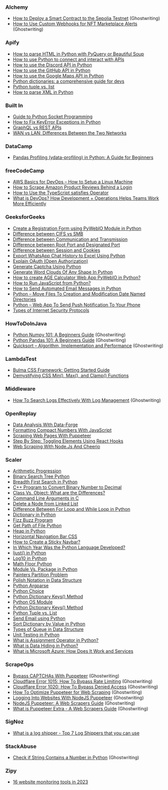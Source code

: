 ### Alchemy
- [How to Deploy a Smart Contract to the Sepolia Testnet](https://docs.alchemy.com/docs/how-to-deploy-a-smart-contract-to-the-sepolia-testnet) (Ghostwriting)
- <a href="https://docs.alchemy.com/docs/how-to-use-custom-webhooks-for-nft-marketplace-alerts" target="_blank">How to Use Custom Webhooks for NFT Marketplace Alerts</a> (Ghostwriting)

### Apify
- [How to parse HTML in Python with PyQuery or Beautiful Soup](https://blog.apify.com/how-to-parse-html-in-python/)
- [How to use Python to connect and interact with APIs](https://blog.apify.com/python-and-apis/)
- [How to use the Discord API in Python](https://blog.apify.com/python-discord-api/)
- [How to use the GitHub API in Python](https://blog.apify.com/python-github-api/)
- [How to use the Google Maps API in Python](https://blog.apify.com/google-maps-api-python/)
- [Python dictionaries: a comprehensive guide for devs](https://blog.apify.com/python-dictionaries-ultimate-guide/)
- [Python tuple vs. list](https://blog.apify.com/python-tuple-vs-list/)
- [How to parse XML in Python](https://blog.apify.com/python-parse-xml/)

### Built In
- [Guide to Python Socket Programming](https://builtin.com/data-science/python-socket)
- [How to Fix KeyError Exceptions in Python](https://builtin.com/data-science/keyerror-python)
- [GraphQL vs REST APIs](https://builtin.com/software-engineering-perspectives/graphql-vs-rest)
- [WAN vs LAN: Differences Between the Two Networks](https://builtin.com/software-engineering-perspectives/wan-vs-lan)

### DataCamp
- [Pandas Profiling (ydata-profiling) in Python: A Guide for Beginners](https://www.datacamp.com/tutorial/pandas-profiling-ydata-profiling-in-python-guide)

### freeCodeCamp
- [AWS Basics for DevOps – How to Setup a Linux Machine](https://www.freecodecamp.org/news/aws-basics-for-devops/)
- [How to Scrape Amazon Product Reviews Behind a Login](https://www.freecodecamp.org/news/how-to-scrape-amazon-product-reviews-behind-a-login/)
- [How to Use the TypeScript satisfies Operator](https://www.freecodecamp.org/news/typescript-satisfies-operator/)
- [What is DevOps? How Development + Operations Helps Teams Work More Efficiently](https://www.freecodecamp.org/news/how-devops-works/)

### GeeksforGeeks
- [Create a Registration Form using PyWebIO Module in Python](https://www.geeksforgeeks.org/create-a-registration-form-using-pywebio-module-in-python/)
- [Difference between CIFS vs SMB](https://www.geeksforgeeks.org/difference-between-cifs-vs-smb/)
- [Difference between Communication and Transmission](https://www.geeksforgeeks.org/difference-between-communication-and-transmission/)
- [Difference between Root Port and Designated Port](https://www.geeksforgeeks.org/difference-between-root-port-and-designated-port/)
- [Difference between Session and Cookies](https://www.geeksforgeeks.org/difference-between-session-and-cookies/)
- [Export WhatsApp Chat History to Excel Using Python](https://www.geeksforgeeks.org/export-whatsapp-chat-history-to-excel-using-python/)
- [Explain OAuth (Open Authorization)](https://www.geeksforgeeks.org/explain-oauth-open-authorization/)
- [Generate Captcha Using Python](https://www.geeksforgeeks.org/generate-captcha-using-python/)
- [Generate Word Clouds Of Any Shape In Python](https://www.geeksforgeeks.org/generate-word-clouds-of-any-shape-in-python/)
- [How to create AGE Calculator Web App PyWebIO in Python?](https://www.geeksforgeeks.org/how-to-create-age-calculator-web-app-pywebio-in-python/)
- [How to Run JavaScript from Python?](https://www.geeksforgeeks.org/how-to-run-javascript-from-python/)
- [How to Send Automated Email Messages in Python](https://www.geeksforgeeks.org/how-to-send-automated-email-messages-in-python/)
- [Python – Move Files To Creation and Modification Date Named Directories](https://www.geeksforgeeks.org/python-move-files-to-creation-and-modification-date-named-directories/)
- [Python – Web App To Send Push Notification To Your Phone](https://www.geeksforgeeks.org/python-web-app-to-send-push-notification-to-your-phone/)
- [Types of Internet Security Protocols](https://www.geeksforgeeks.org/types-of-internet-security-protocols/)

### HowToDoInJava
- [Python Numpy 101: A Beginners Guide](https://howtodoinjava.com/python/numpy/python-numpy-tutorial/) (Ghostwriting)
- [Python Pandas 101: A Beginners Guide](https://howtodoinjava.com/python/pandas/python-pandas/) (Ghostwriting)
- [Quicksort – Algorithm, Implementation and Performance](https://howtodoinjava.com/algorithm/quicksort-java-example/) (Ghostwriting)

### LambdaTest
- [Bulma CSS Framework: Getting Started Guide](https://www.lambdatest.com/blog/bulma-css-framework/)
- [Demystifying CSS Min(), Max(), and Clamp() Functions](https://www.lambdatest.com/blog/css-min-max-clamp-functions/)

### Middleware
- [How To Search Logs Effectively With Log Management](https://middleware.io/blog/search-logs-effectively-with-log-management/) (Ghostwriting)

### OpenReplay
- [Data Analysis With Data-Forge](https://blog.openreplay.com/data-analysis-with-data-forge/)
- [Formatting Compact Numbers With JavaScript](https://blog.openreplay.com/formatting-compact-numbers-with-javascript/)
- [Scraping Web Pages With Puppeteer](https://blog.openreplay.com/scraping-web-pages-with-puppeteer/)
- [Step By Step: Toggling Elements Using React Hooks](https://blog.openreplay.com/step-by-step--toggling-elements-using-react-hooks/)
- [Web Scraping With Node.Js And Cheerio](https://blog.openreplay.com/web-scraping-with-node-js-and-cheerio/)

### Scaler
- [Arithmetic Progression](https://www.scaler.com/topics/arithmetic-progression/)
- [Binary Search Tree Python](https://www.scaler.com/topics/binary-search-tree-python/)
- [Breadth First Search in Python](https://www.scaler.com/topics/breadth-first-search-python/)
- [C++ Program to Convert Binary Number to Decimal](https://www.scaler.com/topics/binary-to-decimal-in-cpp/)
- [Class Vs. Object: What are the Differences?](https://www.scaler.com/topics/difference-between-class-and-object/)
- [Command Line Arguments in C](https://www.scaler.com/topics/c/command-line-arguments-in-c/)
- [Delete a Node from Linked List](https://www.scaler.com/topics/delete-a-node-from-linked-list/)
- [Difference Between For Loop and While Loop in Python](https://www.scaler.com/topics/difference-between-for-and-while-loop-in-python/)
- [Dictionary in Python](https://www.scaler.com/topics/python/dictionary-in-python/)
- [Fizz Buzz Program](https://www.scaler.com/topics/fizz-buzz-program/)
- [Get Path of File Python](https://www.scaler.com/topics/get-path-of-file-python/)
- [Heap in Python](https://www.scaler.com/topics/heap-in-python/)
- [Horizontal Navigation Bar CSS](https://www.scaler.com/topics/horizontal-navigation-bar-css/)
- [How to Create a Sticky Navbar?](https://www.scaler.com/topics/sticky-navbar-css/)
- [In Which Year Was the Python Language Developed?](https://www.scaler.com/topics/in-which-year-was-the-python-language-developed/)
- [ljust() in Python](https://www.scaler.com/topics/ljust-in-python/)
- [Log10 in Python](https://www.scaler.com/topics/log10-python/)
- [Math Floor Python](https://www.scaler.com/topics/math-floor-python/)
- [Module Vs. Package in Python](https://www.scaler.com/topics/module-and-package-in-python/)
- [Painters Partition Problem](https://www.scaler.com/topics/painters-partition-problem/)
- [Polish Notation in Data Structure](https://www.scaler.com/topics/polish-notation-in-data-structure/)
- [Python Argparse](https://www.scaler.com/topics/python-argparse/)
- [Python Choice](https://www.scaler.com/topics/python-choice/)
- [Python Dictionary Keys() Method](https://www.scaler.com/topics/python-dictionary-keys/)
- [Python OS Module](https://www.scaler.com/topics/os-module-in-python/)
- [Python Dictionary Keys() Method](https://www.scaler.com/topics/python-dictionary-keys/)
- [Python Tuple vs. List](https://www.scaler.com/topics/python-tuple-vs-list/)
- [Send Email using Python](https://www.scaler.com/topics/send-email-using-python/)
- [Sort Dictionary by Value in Python](https://www.scaler.com/topics/sort-dictionary-by-value-in-python/)
- [Types of Queue in Data Structure](https://www.scaler.com/topics/types-of-queue/)
- [Unit Testing in Python](https://www.scaler.com/topics/unit-testing-in-python/)
- [What is Assignment Operator in Python?](https://www.scaler.com/topics/assignment-operator-in-python/)
- [What is Data Hiding in Python?](https://www.scaler.com/topics/data-hiding-in-python/)
- [What is Microsoft Azure: How Does It Work and Services](https://www.scaler.com/topics/what-is-azure/)

### ScrapeOps
- [Bypass CAPTCHAs With Puppeteer](https://scrapeops.io/puppeteer-web-scraping-playbook/bypass-captchas-with-puppeteer/) (Ghostwriting)
- [Cloudflare Error 1015: How To Bypass Rate Limiting](https://scrapeops.io/puppeteer-web-scraping-playbook/nodejs-puppeteer-cloudflare-error-1015/) (Ghostwriting)
- [Cloudflare Error 1020: How To Bypass Denied Access](https://scrapeops.io/puppeteer-web-scraping-playbook/nodejs-puppeteer-cloudflare-error-1020/) (Ghostwriting)
- [How To Optimize Puppeteer for Web Scraping](https://scrapeops.io/puppeteer-web-scraping-playbook/nodejs-puppeteer-optimize-puppeteer/) (Ghostwriting)
- [Logging Into Websites With NodeJS Puppeteer](https://scrapeops.io/puppeteer-web-scraping-playbook/nodejs-puppeteer-logging-into-websites/) (Ghostwriting)
- [NodeJS Puppeteer: A Web Scrapers Guide](https://scrapeops.io/puppeteer-web-scraping-playbook/nodejs-puppeteer-guide/) (Ghostwriting)
- [What is Puppeteer Extra - A Web Scrapers Guide](https://scrapeops.io/puppeteer-web-scraping-playbook/nodejs-puppeteer-extra/) (Ghostwriting)

### SigNoz
- [What is a log shipper - Top 7 Log Shippers that you can use](https://signoz.io/blog/log-shipper/)

### StackAbuse
- [Check if String Contains a Number in Python](https://stackabuse.com/check-if-string-contains-a-number-in-python/) (Ghostwriting)

### Zipy
- [16 website monitoring tools in 2023](https://www.zipy.ai/blog/website-monitoring-tools)
